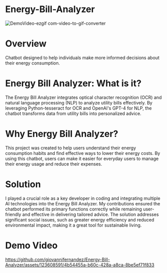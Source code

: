 # Energy-Bill-Analyzer
![DemoVideo-ezgif com-video-to-gif-converter](https://github.com/giovannifernandez/Energy-Bill-Analyzer/assets/123608591/f8c15030-b888-4354-8c13-4b7248d9fd01)

# Overview
Chatbot designed to help individuals make more informed decisions about their energy consumption.

# Energy Bill Analyzer: What is it?
The Energy Bill Analyzer integrates optical character recognition (OCR) and natural language processing (NLP) to analyze utility bills effectively. By leveraging Python-tesseract for OCR and OpenAI's GPT-4 for NLP, the chatbot transforms data from utility bills into personalized advice.

# Why Energy Bill Analyzer?
This project was created to help users understand their energy consumption habits and find effective ways to lower their energy costs. By using this chatbot, users can make it easier for everyday users to manage their energy usage and reduce their expenses.

# Solution
I played a crucial role as a key developer in coding and integrating multiple AI technologies into the Energy Bill Analyzer. My contributions ensured the chatbot performed its primary functions correctly while remaining user-friendly and effective in delivering tailored advice. The solution addresses significant social issues, such as greater energy efficiency and reduced environmental impact, making it a great tool for sustainable living.

# Demo Video
https://github.com/giovannifernandez/Energy-Bill-Analyzer/assets/123608591/4b54455a-b60c-428a-a8ca-8be5ef71f833

